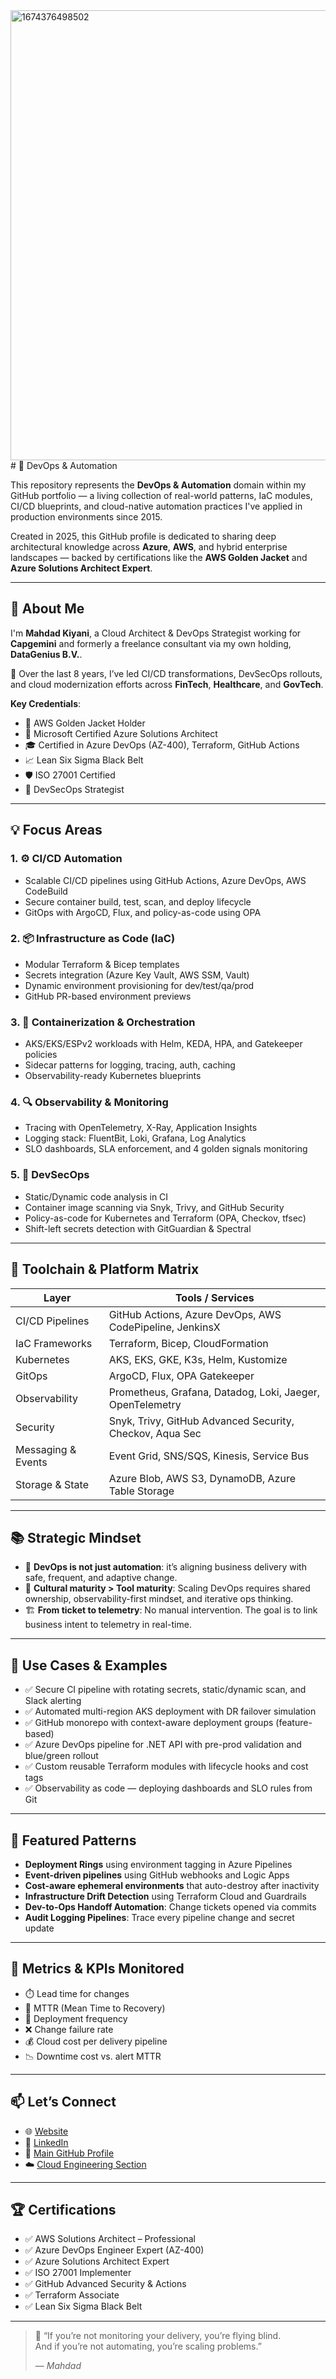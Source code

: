<img width="1107" height="720" alt="1674376498502" src="https://github.com/user-attachments/assets/e19ab666-b6d4-4b2e-96ca-32cb2d5196cd" />
# 🔁 DevOps & Automation

This repository represents the **DevOps & Automation** domain within my GitHub portfolio — a living collection of real-world patterns, IaC modules, CI/CD blueprints, and cloud-native automation practices I've applied in production environments since 2015.

Created in 2025, this GitHub profile is dedicated to sharing deep architectural knowledge across **Azure**, **AWS**, and hybrid enterprise landscapes — backed by certifications like the **AWS Golden Jacket** and **Azure Solutions Architect Expert**.

---

## 👤 About Me

I'm **Mahdad Kiyani**, a Cloud Architect & DevOps Strategist working for **Capgemini** and formerly a freelance consultant via my own holding, **DataGenius B.V.**.

🧭 Over the last 8 years, I’ve led CI/CD transformations, DevSecOps rollouts, and cloud modernization efforts across **FinTech**, **Healthcare**, and **GovTech**.

**Key Credentials**:
- 🏅 AWS Golden Jacket Holder  
- 🧠 Microsoft Certified Azure Solutions Architect  
- 🎓 Certified in Azure DevOps (AZ-400), Terraform, GitHub Actions  
- 📈 Lean Six Sigma Black Belt  
- 🛡 ISO 27001 Certified  
- 🔐 DevSecOps Strategist  

---

## 💡 Focus Areas

### 1. ⚙️ CI/CD Automation
- Scalable CI/CD pipelines using GitHub Actions, Azure DevOps, AWS CodeBuild
- Secure container build, test, scan, and deploy lifecycle  
- GitOps with ArgoCD, Flux, and policy-as-code using OPA

### 2. 📦 Infrastructure as Code (IaC)
- Modular Terraform & Bicep templates
- Secrets integration (Azure Key Vault, AWS SSM, Vault)
- Dynamic environment provisioning for dev/test/qa/prod  
- GitHub PR-based environment previews

### 3. 🧱 Containerization & Orchestration
- AKS/EKS/ESPv2 workloads with Helm, KEDA, HPA, and Gatekeeper policies  
- Sidecar patterns for logging, tracing, auth, caching  
- Observability-ready Kubernetes blueprints  

### 4. 🔍 Observability & Monitoring
- Tracing with OpenTelemetry, X-Ray, Application Insights  
- Logging stack: FluentBit, Loki, Grafana, Log Analytics  
- SLO dashboards, SLA enforcement, and 4 golden signals monitoring  

### 5. 🔐 DevSecOps
- Static/Dynamic code analysis in CI  
- Container image scanning via Snyk, Trivy, and GitHub Security  
- Policy-as-code for Kubernetes and Terraform (OPA, Checkov, tfsec)  
- Shift-left secrets detection with GitGuardian & Spectral  

---

## 📌 Toolchain & Platform Matrix

| Layer               | Tools / Services                                                                 |
|---------------------|----------------------------------------------------------------------------------|
| CI/CD Pipelines     | GitHub Actions, Azure DevOps, AWS CodePipeline, JenkinsX                        |
| IaC Frameworks      | Terraform, Bicep, CloudFormation                                                 |
| Kubernetes          | AKS, EKS, GKE, K3s, Helm, Kustomize                                              |
| GitOps              | ArgoCD, Flux, OPA Gatekeeper                                                     |
| Observability       | Prometheus, Grafana, Datadog, Loki, Jaeger, OpenTelemetry                       |
| Security            | Snyk, Trivy, GitHub Advanced Security, Checkov, Aqua Sec                        |
| Messaging & Events  | Event Grid, SNS/SQS, Kinesis, Service Bus                                        |
| Storage & State     | Azure Blob, AWS S3, DynamoDB, Azure Table Storage                               |

---

## 📚 Strategic Mindset

- 🧠 **DevOps is not just automation**: it’s aligning business delivery with safe, frequent, and adaptive change.
- 🔁 **Cultural maturity > Tool maturity**: Scaling DevOps requires shared ownership, observability-first mindset, and iterative ops thinking.
- 🏗️ **From ticket to telemetry**: No manual intervention. The goal is to link business intent to telemetry in real-time.

---

## 🧪 Use Cases & Examples

- ✅ Secure CI pipeline with rotating secrets, static/dynamic scan, and Slack alerting  
- ✅ Automated multi-region AKS deployment with DR failover simulation  
- ✅ GitHub monorepo with context-aware deployment groups (feature-based)  
- ✅ Azure DevOps pipeline for .NET API with pre-prod validation and blue/green rollout  
- ✅ Custom reusable Terraform modules with lifecycle hooks and cost tags  
- ✅ Observability as code — deploying dashboards and SLO rules from Git

---

## 🧰 Featured Patterns

- **Deployment Rings** using environment tagging in Azure Pipelines  
- **Event-driven pipelines** using GitHub webhooks and Logic Apps  
- **Cost-aware ephemeral environments** that auto-destroy after inactivity  
- **Infrastructure Drift Detection** using Terraform Cloud and Guardrails  
- **Dev-to-Ops Handoff Automation**: Change tickets opened via commits  
- **Audit Logging Pipelines**: Trace every pipeline change and secret update  

---

## 🎯 Metrics & KPIs Monitored

- ⏱️ Lead time for changes  
- 🧯 MTTR (Mean Time to Recovery)  
- 🧪 Deployment frequency  
- ❌ Change failure rate  
- 💰 Cloud cost per delivery pipeline  
- 📉 Downtime cost vs. alert MTTR  

---

## 📫 Let’s Connect

- 🌐 [Website](https://mahdadkiyani.com)  
- 💼 [LinkedIn](https://linkedin.com/in/mahdadkiyani)  
- 🧰 [Main GitHub Profile](https://github.com/Mahdad-Kiyani)  
- ☁️ [Cloud Engineering Section](https://github.com/Mahdad-Kiyani/tech-hub/tree/main/cloud-engineering)

---

## 🏆 Certifications

- ✅ AWS Solutions Architect – Professional  
- ✅ Azure DevOps Engineer Expert (AZ-400)  
- ✅ Azure Solutions Architect Expert  
- ✅ ISO 27001 Implementer  
- ✅ GitHub Advanced Security & Actions  
- ✅ Terraform Associate  
- ✅ Lean Six Sigma Black Belt  

---

> 🧩 “If you’re not monitoring your delivery, you’re flying blind.  
> And if you’re not automating, you’re scaling problems.”
>
> — *Mahdad*
